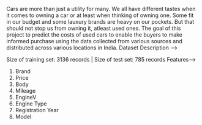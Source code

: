 Cars are more than just a utility for many. We all have different tastes when it comes to owning a car or at least when thinking of owning one. Some fit in our budget and some lauxury brands are heavy on our pockets. But that should not stop us from owning it, atleast used ones. The goal of this project to predict the costs of used cars to enable the buyers to make informed purchase using the data collected from various sources and distributed across various locations in India.
Dataset Description -->

Size of training set: 3136 records | Size of test set: 785 records
Features-->

1. Brand
2. Price
3. Body
4. Mileage
5. EngineV
6. Engine Type
7. Registration	Year
8. Model

   

